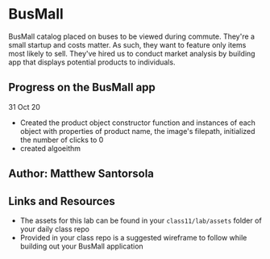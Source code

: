 # BusMall

 BusMall catalog placed on buses to be viewed during commute. They're a small startup and costs matter. As such, they want to feature only items most likely to sell. They've hired us to conduct market analysis by building app that displays potential products to individuals.

## Progress on the BusMall app

31 Oct 20

- Created the product object constructor function and instances of each object with properties of product name, the image's filepath, initialized the number of clicks to 0
- created algoeithm


## Author: Matthew Santorsola

## Links and Resources

- The assets for this lab can be found in your `class11/lab/assets` folder of your daily class repo
- Provided in your class repo is a suggested wireframe to follow while building out your BusMall application
